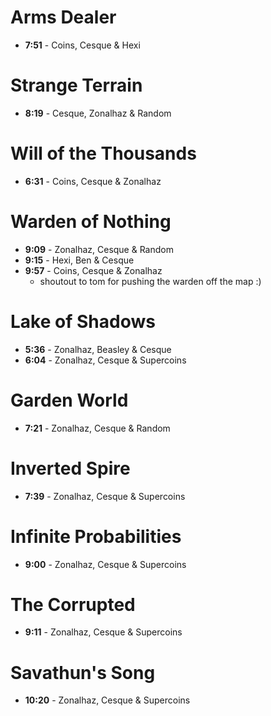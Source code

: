 <!-- TITLE: Strikes -->
<!-- SUBTITLE: Fast strike times -->

# Arms Dealer
* **7:51** - Coins, Cesque & Hexi

# Strange Terrain
* **8:19** - Cesque, Zonalhaz & Random
# Will of the Thousands
* **6:31** - Coins, Cesque & Zonalhaz

# Warden of Nothing
* **9:09** - Zonalhaz, Cesque & Random
* **9:15** - Hexi, Ben & Cesque
* **9:57** - Coins, Cesque & Zonalhaz
	* shoutout to tom for pushing the warden off the map :)

# Lake of Shadows
* **5:36** - Zonalhaz, Beasley & Cesque
* **6:04** - Zonalhaz, Cesque & Supercoins

# Garden World
* **7:21** - Zonalhaz, Cesque & Random

# Inverted Spire

* **7:39** - Zonalhaz, Cesque & Supercoins

# Infinite Probabilities
* **9:00** - Zonalhaz, Cesque & Supercoins

# The Corrupted
* **9:11** - Zonalhaz, Cesque & Supercoins

# Savathun's Song
* **10:20** - Zonalhaz, Cesque & Supercoins